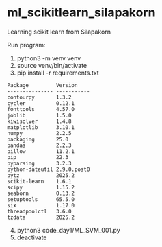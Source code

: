 # ml_scikitlearn_silapakorn
Learning scikit learn from Silapakorn

Run program:
1. python3 -m venv venv
2. source venv/bin/activate
3. pip install -r requirements.txt
```
Package         Version
--------------- -----------
contourpy       1.3.2
cycler          0.12.1
fonttools       4.57.0
joblib          1.5.0
kiwisolver      1.4.8
matplotlib      3.10.1
numpy           2.2.5
packaging       25.0
pandas          2.2.3
pillow          11.2.1
pip             22.3
pyparsing       3.2.3
python-dateutil 2.9.0.post0
pytz            2025.2
scikit-learn    1.6.1
scipy           1.15.2
seaborn         0.13.2
setuptools      65.5.0
six             1.17.0
threadpoolctl   3.6.0
tzdata          2025.2
```

4. python3 code_day1/ML_SVM_001.py
5. deactivate

